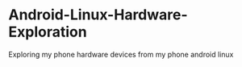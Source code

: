 # Android-Linux-Hardware-Exploration
Exploring my phone hardware devices from my phone android linux
